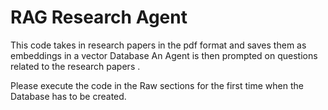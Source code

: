 # RAG Research Agent

This code takes in research papers in the pdf format and saves them as embeddings in a vector Database
An Agent is then prompted on questions related to the research papers .

Please execute the code in the Raw sections for the first time when the Database has to be created.
